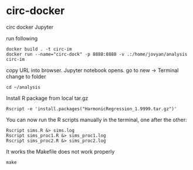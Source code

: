 # circ-docker

circ docker Jupyter

run following

    docker build . -t circ-im
    docker run --name="circ-dock" -p 8888:8888 -v .:/home/jovyan/analysis circ-im

copy URL into browser. Jupyter notebook opens.
go to new -> Terminal
change to folder <analysis>

    cd ~/analysis

Install R package from local tar.gz

    Rscript -e 'install.packages("HarmonicRegression_1.9999.tar.gz")'

You can now run the R scripts manually in the terminal, one after the other:

    Rscript sims.R &> sims.log
    Rscript sims_proc1.R &> sims_proc1.log
    Rscript sims_proc2.R &> sims_proc2.log

It works
the Makefile does not work properly

    make
